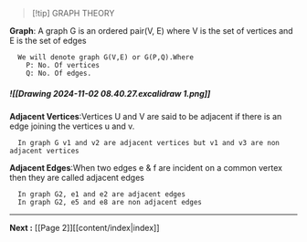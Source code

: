 >[!tip] GRAPH THEORY 

**Graph**: A graph G is an ordered pair(V, E) where V is the set of vertices and E is the set of edges
```
  We will denote graph G(V,E) or G(P,Q).Where
    P: No. Of vertices 
    Q: No. Of edges. 
  ```
##### ![[Drawing 2024-11-02 08.40.27.excalidraw 1.png]]
**Adjacent Vertices**:Vertices U and V are said to be adjacent if there is an edge joining the vertices u and v.
```
  In graph G v1 and v2 are adjacent vertices but v1 and v3 are non adjacent vertices 
```
**Adjacent Edges**:When two edges e & f are incident on a common vertex then they are called adjacent edges
```
  In graph G2, e1 and e2 are adjacent edges 
  In graph G2, e5 and e8 are non adjacent edges
  ```

---
**Next :** [[Page 2]][[content/index|index]]